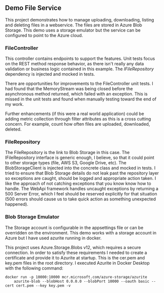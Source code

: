 ## Demo File Service ##


This project demonstrates how to manage uploading, downloading, listing and deleting files in a webservice. The files are stored in Azure Blob Storage. This demo uses a storage emulator but the service can be configured to point to the Azure cloud.

### FileController ###

This controller contains endpoints to support the features. Unit tests focus on the REST method response behavior, as there isn't really any data validation or business logic contained in this example. The *IFileRepository* dependency is injected and mocked in tests.

There are opportunities for improvements to the FileController unit tests. I had found that the MemoryStream was being closed before the asynchronous method returned, which failed with an exception. This is missed in the unit tests and found when manually testing toward the end of my work. 

Further enhancements (if this were a real world application) could be adding metric collection through filter attributes as this is a cross cutting concern. For example, count how often files are uploaded, downloaded, deleted.


### FileRepository ###

The FileRepository is the link to Blob Storage in this case. The IFileRepository interface is generic enough, I believe, so that it could point to other storage types (file, AWS S3, Google Drive, etc). The BlobStorageClient is injected into the concrete class and mocked in tests. I tried to ensure that Blob Storage details do not leak past the repository layer so exceptions are caught, should be logged and appropriate action taken. I like the approach of not catching exceptions that you know know how to handle. The WebApi framework handles uncaught exceptions by returning a 500 Server Error, which I feel should be reserved explicitly for that situation (500 errors should cause us to take quick action as something unexpected happened).

### Blob Storage Emulator ###

The Storage account is configurable in the appsettings file or can be overridden on the environment. This demo works with a storage account in Azure but I have used azurite running in docker. 

This project uses Azure.Storage.Blobs v12, which requires a secure connection. In order to satisfy these requirements I needed to create a certificate and provide it to Azurite at startup. This is the cer.pem and key.pem files in the root directory. I executed Azurite in Docker Desktop with the following command:

```shell
docker run -p 10000:10000 mcr.microsoft.com/azure-storage/azurite
    azurite-blob --blobHost 0.0.0.0 --blobPort 10000 --oauth basic --cert cert.pem --key key.pem -v
```